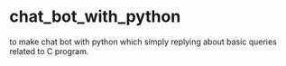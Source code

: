 # chat_bot_with_python
to make chat bot with python which simply replying about basic queries related to C program.
